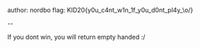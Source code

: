 author: nordbo
flag: KID20{y0u_c4nt_w1n_1f_y0u_d0nt_pl4y_\o/}

--

If you dont win, you will return empty handed :/